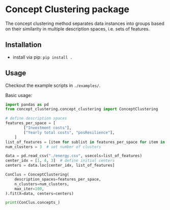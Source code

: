 # Concept Clustering package

The concept clustering method separates data instances into groups based on their similarity in multiple description spaces, i.e. sets of features.

## Installation
- install via pip: `pip install .`

## Usage
Checkout the example scripts in `./examples/`.

Basic usage:
```python
import pandas as pd
from concept_clustering.concept_clustering import ConceptClustering

# define description spaces
features_per_space = [
        ["Investment costs"],
        ["Yearly total costs", "posResilience"],
    ]
list_of_features = [item for sublist in features_per_space for item in sublist]
num_clusters = 3  # set number of clusters

data = pd.read_csv("./energy.csv", usecols=list_of_features)
center_idx = [1, 4, 3]  # define initial centers
centers = data.loc[center_idx, list_of_features]

ConClus = ConceptClustering(
    description_spaces=features_per_space,
    n_clusters=num_clusters,
    max_iter=100,
).fit(X=data, centers=centers)

print(ConClus.concepts_)
```